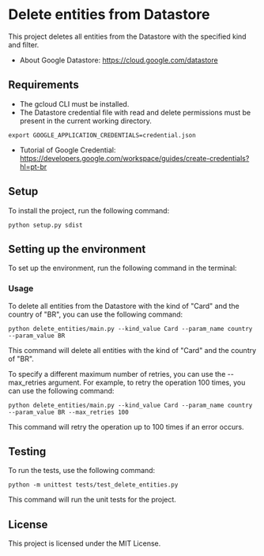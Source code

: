 # Delete entities from Datastore

This project deletes all entities from the Datastore with the specified kind and filter.
* About Google Datastore: https://cloud.google.com/datastore

## Requirements

* The gcloud CLI must be installed.
* The Datastore credential file with read and delete permissions must be present in the current working directory.

`export GOOGLE_APPLICATION_CREDENTIALS=credential.json`

* Tutorial of Google Credential: https://developers.google.com/workspace/guides/create-credentials?hl=pt-br


## Setup

To install the project, run the following command:

`python setup.py sdist`


## Setting up the environment

To set up the environment, run the following command in the terminal:

### Usage
To delete all entities from the Datastore with the kind of "Card" and the country of "BR", you can use the following command:

`python delete_entities/main.py --kind_value Card --param_name country --param_value BR`

This command will delete all entities with the kind of "Card" and the country of "BR".

To specify a different maximum number of retries, you can use the --max_retries argument. For example, to retry the operation 100 times, you can use the following command:

`python delete_entities/main.py --kind_value Card --param_name country --param_value BR --max_retries 100`


This command will retry the operation up to 100 times if an error occurs.

## Testing

To run the tests, use the following command:

`python -m unittest tests/test_delete_entities.py`


This command will run the unit tests for the project.

## License

This project is licensed under the MIT License.
